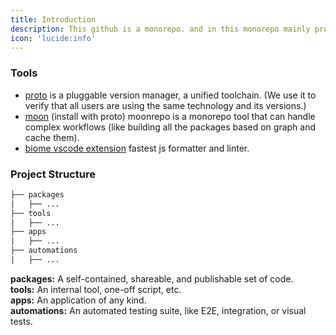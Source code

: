 ```yaml
---
title: Introduction
description: This github is a monorepo. and in this monorepo mainly proto, moon and biome are used.
icon: 'lucide:info'
---
```


### Tools
- [proto](https://moonrepo.dev/docs/proto/install) is a pluggable version manager, a unified toolchain. (We use it to verify that all users are using the same technology and its versions.)
- [moon](https://moonrepo.dev/docs/install) (install with proto) moonrepo is a monorepo tool that can handle complex workflows (like building all the packages based on graph and cache them). 
- [biome vscode extension](https://marketplace.visualstudio.com/items?itemName=biomejs.biome) fastest js formatter and linter.

### Project Structure

```txt
├── packages
|	├── ...
├── tools
|	├── ...
├── apps
|	├── ...
├── automations
|	├── ...
```

**packages:** A self-contained, shareable, and publishable set of code. <br/>
**tools:** An internal tool, one-off script, etc. <br/>
**apps:** An application of any kind. <br/>
**automations:** An automated testing suite, like E2E, integration, or visual tests.

